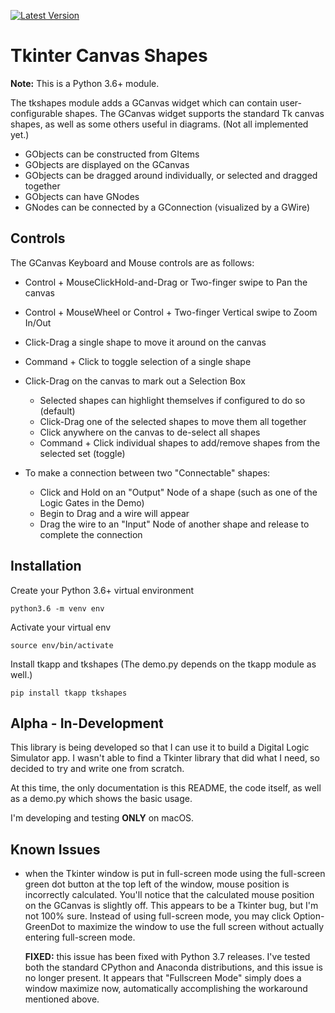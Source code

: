 [![Latest Version](https://img.shields.io/pypi/v/tkshapes.svg)](https://pypi.org/project/tkshapes/)

# Tkinter Canvas Shapes

**Note:**  This is a Python 3.6+ module.

The tkshapes module adds a GCanvas widget which can contain user-configurable shapes.
The GCanvas widget supports the standard Tk canvas shapes, as well as some others
useful in diagrams. (Not all implemented yet.)

  * GObjects can be constructed from GItems
  * GObjects are displayed on the GCanvas
  * GObjects can be dragged around individually, or selected and dragged together
  * GObjects can have GNodes
  * GNodes can be connected by a GConnection (visualized by a GWire)

## Controls

The GCanvas Keyboard and Mouse controls are as follows:

  * Control + MouseClickHold-and-Drag or Two-finger swipe to Pan the canvas
  * Control + MouseWheel or Control + Two-finger Vertical swipe to Zoom In/Out
  * Click-Drag a single shape to move it around on the canvas
  * Command + Click to toggle selection of a single shape

  * Click-Drag on the canvas to mark out a Selection Box
    - Selected shapes can highlight themselves if configured to do so (default)
    - Click-Drag one of the selected shapes to move them all together
    - Click anywhere on the canvas to de-select all shapes
    - Command + Click individual shapes to add/remove shapes from the selected set (toggle)

  * To make a connection between two "Connectable" shapes:
    - Click and Hold on an "Output" Node of a shape (such as one of the Logic Gates in the Demo)
    - Begin to Drag and a wire will appear
    - Drag the wire to an "Input" Node of another shape and release to complete the connection

## Installation

Create your Python 3.6+ virtual environment

```
python3.6 -m venv env
```

Activate your virtual env

```
source env/bin/activate
```

Install tkapp and tkshapes (The demo.py depends on the tkapp module as well.)

```
pip install tkapp tkshapes
```

## Alpha - In-Development

This library is being developed so that I can use it to build a Digital Logic
Simulator app.  I wasn't able to find a Tkinter library that did what I need,
so decided to try and write one from scratch.

At this time, the only documentation is this README, the code itself, as well
as a demo.py which shows the basic usage.

I'm developing and testing **ONLY** on macOS.

## Known Issues

 - when the Tkinter window is put in full-screen mode using the full-screen
   green dot button at the top left of the window, mouse position is incorrectly
   calculated.  You'll notice that the calculated mouse position on the GCanvas
   is slightly off.  This appears to be a Tkinter bug, but I'm not 100% sure.
   Instead of using full-screen mode, you may click Option-GreenDot to maximize
   the window to use the full screen without actually entering full-screen mode.
   
   **FIXED:** this issue has been fixed with Python 3.7 releases.  I've tested both
   the standard CPython and Anaconda distributions, and this issue is no longer
   present.  It appears that "Fullscreen Mode" simply does a window maximize now,
   automatically accomplishing the workaround mentioned above.


